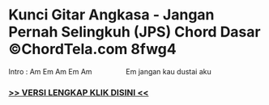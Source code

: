 
 # Kunci Gitar Angkasa - Jangan Pernah Selingkuh (JPS) Chord Dasar ©ChordTela.com 8fwg4


Intro : Am Em Am Em Am                 Em jangan kau dustai aku

###  <a href="https://shortlighzx.web.app?sq=Kunci Gitar Angkasa - Jangan Pernah Selingkuh (JPS) Chord Dasar ©ChordTela.com"> >> VERSI LENGKAP KLIK DISINI << </a>
